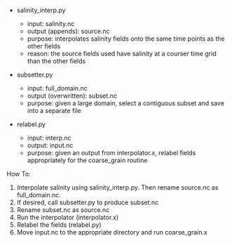 

* salinity_interp.py
  * input: salinity.nc
  * output (appends): source.nc
  * purpose: interpolates salinity fields onto the
             same time points as the other fields
  * reason: the source fields used have salinity at a 
            courser time grid than the other fields

* subsetter.py
  * input: full_domain.nc
  * output (overwritten): subset.nc
  * purpose: given a large domain, select a contiguous
             subset and save into a separate file

* relabel.py
  * input: interp.nc
  * output: input.nc
  * purpose: given an output from interpolator.x,
             relabel fields appropriately for the 
             coarse_grain routine

How To:
1. Interpolate salinity using salinity_interp.py. Then rename source.nc as full_domain.nc.
2. If desired, call subsetter.py to produce subset.nc
3. Rename subset.nc as source.nc
4. Run the interpolator (interpolator.x)
5. Relabel the fields (relabel.py)
6. Move input.nc to the appropriate directory and run coarse_grain.x
